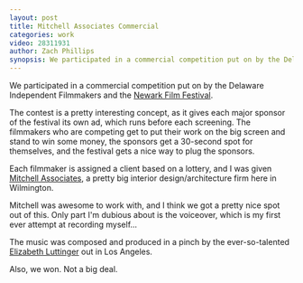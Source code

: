 ```yaml
---
layout: post
title: Mitchell Associates Commercial
categories: work
video: 28311931
author: Zach Phillips
synopsis: We participated in a commercial competition put on by the Delaware Independent Filmmakers and the Newark Film Festival. We won.
---
```


We participated in a commercial competition put on by the Delaware Independent Filmmakers and the [Newark Film Festival](http://newarkfilm.com).

The contest is a pretty interesting concept, as it gives each major sponsor of the festival its own ad, which runs before each screening. The filmmakers who are competing get to put their work on the big screen and stand to win some money, the sponsors get a 30-second spot for themselves, and the festival gets a nice way to plug the sponsors.

Each filmmaker is assigned a client based on a lottery, and I was given [Mitchell Associates](http://mitchellai.com), a pretty big interior design/architecture firm here in Wilmington.

Mitchell was awesome to work with, and I think we got a pretty nice spot out of this. Only part I'm dubious about is the voiceover, which is my first ever attempt at recording myself...

The music was composed and produced in a pinch by the ever-so-talented [Elizabeth Luttinger](http://eluttinger.com) out in Los Angeles.

Also, we won. Not a big deal.